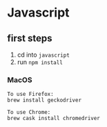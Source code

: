 # Javascript

## first steps

1. cd into `javascript`
1. run `npm install`

### MacOS

```
To use Firefox:
brew install geckodriver

To use Chrome:
brew cask install chromedriver
```

